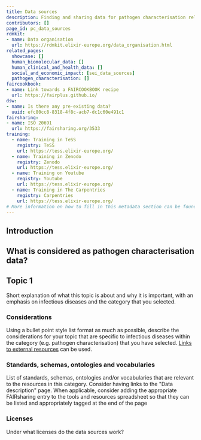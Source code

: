 ```yaml
---
title: Data sources
description: Finding and sharing data for pathogen characterisation related data sources.
contributors: []
page_id: pc_data_sources
rdmkit:
- name: Data organisation
  url: https://rdmkit.elixir-europe.org/data_organisation.html
related_pages: 
  showcase: []
  human_biomolecular_data: []
  human_clinical_and_health_data: []
  social_and_economic_impact: [sei_data_sources]
  pathogen_characterisation: []
faircookbook:
- name: Link towards a FAIRCOOKBOOK recipe
  url: https://fairplus.github.io/
dsw:
- name: Is there any pre-existing data?
  uuid: efc80cc8-8318-4f8c-acb7-dc1c60e491c1
fairsharing:
- name: ISO 20691
  url: https://fairsharing.org/3533
training:
  - name: Training in TeSS
    registry: TeSS
    url: https://tess.elixir-europe.org/
  - name: Training in Zenodo
    registry: Zenodo
    url: https://tess.elixir-europe.org/
  - name: Training on Youtube
    registry: Youtube
    url: https://tess.elixir-europe.org/
  - name: Training in The Carpentries
    registry: Carpentries
    url: https://tess.elixir-europe.org/
# More information on how to fill in this metadata section can be found here https://www.infectious-diseases-toolkit.org/contribute/page_metadata
---
```


## Introduction

## What is considered as pathogen characterisation data?

## Topic 1 

<!--- Subsection related to a specific topic related to the data sources of the category that you selected.--->

Short explanation of what this topic is about and why it is important, with an emphasis on infectious diseases and the category that you selected.

### Considerations

Using a bullet point style list format as much as possible, describe the considerations for your topic that are specific to infectious diseases within the category (e.g. pathogen characterisation) that you have selected. [Links to external resources](https://elixir-europe.org/) can be used.

### Standards, schemas, ontologies and vocabularies 

<!--- (optional) --->

List of standards, schemas, ontologies and/or vocabularies that are relevant to the resources in this category. Consider having links to the "Data description" page.
When applicable, consider adding the appropriate FAIRsharing entry to the tools and resources spreadsheet so that they can be listed and appropriately tagged at the end of the page

### Licenses 

<!--- (optional) --->

Under what licenses do the data sources work?
